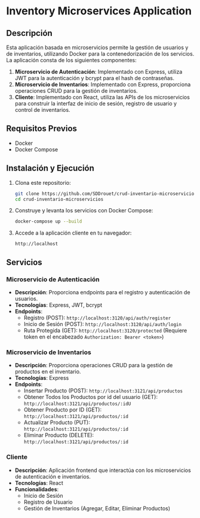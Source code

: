 # Inventory Microservices Application

## Descripción

Esta aplicación basada en microservicios permite la gestión de usuarios y de inventarios, utilizando Docker para la contenedorización de los servicios. La aplicación consta de los siguientes componentes:

1. **Microservicio de Autenticación**: Implementado con Express, utiliza JWT para la autenticación y bcrypt para el hash de contraseñas.
2. **Microservicio de Inventarios**: Implementado con Express, proporciona operaciones CRUD para la gestión de inventarios.
3. **Cliente**: Implementado con React, utiliza las APIs de los microservicios para construir la interfaz de inicio de sesión, registro de usuario y control de inventarios.

## Requisitos Previos

- Docker
- Docker Compose

## Instalación y Ejecución

1. Clona este repositorio:

    ```bash
    git clone https://github.com/SDDrouet/crud-inventario-microservicios
    cd crud-inventario-microservicios
    ```

2. Construye y levanta los servicios con Docker Compose:

    ```bash
    docker-compose up --build
    ```

3. Accede a la aplicación cliente en tu navegador:

    ```
    http://localhost
    ```

## Servicios

### Microservicio de Autenticación

- **Descripción**: Proporciona endpoints para el registro y autenticación de usuarios.
- **Tecnologías**: Express, JWT, bcrypt
- **Endpoints**:
    - Registro (POST): `http://localhost:3120/api/auth/register`
    - Inicio de Sesión (POST): `http://localhost:3120/api/auth/login`
    - Ruta Protegida (GET): `http://localhost:3120/protected` (Requiere token en el encabezado `Authorization: Bearer <token>`)

### Microservicio de Inventarios

- **Descripción**: Proporciona operaciones CRUD para la gestión de productos en el inventario.
- **Tecnologías**: Express
- **Endpoints**:
    - Insertar Producto (POST): `http://localhost:3121/api/productos`
    - Obtener Todos los Productos por id del usuario (GET): `http://localhost:3121/api/productos/:idU`
    - Obtener Producto por ID (GET): `http://localhost:3121/api/productos/:id`
    - Actualizar Producto (PUT): `http://localhost:3121/api/productos/:id`
    - Eliminar Producto (DELETE): `http://localhost:3121/api/productos/:id`

### Cliente

- **Descripción**: Aplicación frontend que interactúa con los microservicios de autenticación e inventarios.
- **Tecnologías**: React
- **Funcionalidades**:
    - Inicio de Sesión
    - Registro de Usuario
    - Gestión de Inventarios (Agregar, Editar, Eliminar Productos)
